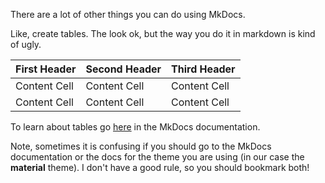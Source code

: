 There are a lot of other things you can do using MkDocs. 

Like, create tables. The look ok, but the way you do it in markdown is kind of ugly. 

First Header | Second Header | Third Header
------------ | ------------- | ------------
Content Cell | Content Cell  | Content Cell
Content Cell | Content Cell  | Content Cell

To learn about tables go <a href="https://www.mkdocs.org/user-guide/writing-your-docs/#tables" target="_blank">here</a> in the MkDocs documentation.

Note, sometimes it is confusing if you should go to the MkDocs documentation or the docs for the theme you are using (in our case the **material** theme). I don't have a good rule, so you should bookmark both!


